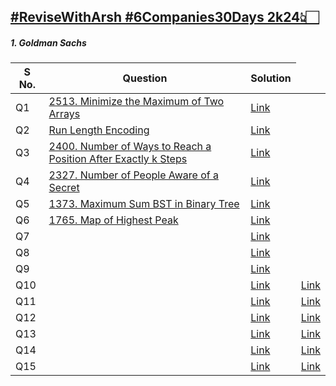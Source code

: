 <a href = "https://www.proelevate.in/dsa-practice/6-companies-30-days">#ReviseWithArsh #6Companies30Days 2k24👆🏻</a>
---
<h5>1. Goldman Sachs</h5>
<table>    
    <thead>
      <tr>
        <th>S No.</th>
        <th>Question</th>
        <th>Solution</th>
<!--         <th>Youtube</th> -->
      </tr>
    </thead>    
    <tbody>
      <tr>
        <td>Q1</td>
        <td><a href="https://leetcode.com/problems/minimize-the-maximum-of-two-arrays/description/">2513. Minimize the Maximum of Two Arrays</a></td>
        <td><a href="https://leetcode.com/problems/minimize-the-maximum-of-two-arrays/solutions/4495857/beats-100-goldman-sachs-easy-challenge/">Link</a></td>
<!--         <td><a href="https://youtu.be/LdGHlUU8m4w?si=Y11N7d0eTogBMBzo"</a>Click</td> -->
      </tr>            
      <tr>
        <td>Q2</td>
        <td><a href="https://www.geeksforgeeks.org/problems/run-length-encoding/1">Run Length Encoding</a></td>
        <td><a href="https://discuss.geeksforgeeks.org/comment/18ad2404-571a-48db-9b11-4a7a1acc4bb7/practice">Link</a></td>
<!--         <td><a href=""</a>Click</td> -->
     </tr>     
     <tr>
        <td>Q3</td>
        <td><a href="https://leetcode.com/problems/number-of-ways-to-reach-a-position-after-exactly-k-steps/description/">2400. Number of Ways to Reach a Position After Exactly k Steps</a></td>
        <td><a href="https://leetcode.com/problems/number-of-ways-to-reach-a-position-after-exactly-k-steps/solutions/4507867/beats-100-goldman-sachs-easy-challenge/">Link</a></td>
<!--         <td><a href=""</a>Click</td> -->
      </tr>
      <tr>
        <td>Q4</td>
        <td><a href="https://leetcode.com/problems/number-of-people-aware-of-a-secret/">2327. Number of People Aware of a Secret</a></td>
        <td><a href="https://leetcode.com/problems/number-of-people-aware-of-a-secret/solutions/3035749/goldman-sachs-adobe-well-explained-easy-challenge/">Link</a></td>
<!--         <td><a href=" ">Click</a></td> -->
      </tr>
      <tr>
        <td>Q5</td>
        <td><a href="https://leetcode.com/problems/maximum-sum-bst-in-binary-tree/description/">1373. Maximum Sum BST in Binary Tree</a></td>
        <td><a href="https://leetcode.com/problems/maximum-sum-bst-in-binary-tree/solutions/4511073/beats-99-of-users-goldman-sachs-easy-challenge/">Link</a></td>
<!--         <td><a href=" ">Click</a></td> -->
      </tr>
      <tr>
        <td>Q6</td>
        <td><a href="https://leetcode.com/problems/map-of-highest-peak/description/">1765. Map of Highest Peak</a></td>
        <td><a href="https://leetcode.com/problems/map-of-highest-peak/solutions/4512362/beats-96-of-users-goldman-sachs-easy-challenge/">Link</a></td>
<!--         <td><a href="">Link</a></td> -->
      </tr>
      <tr>
        <td>Q7</td>
        <td><a href=" "> </a></td>
        <td><a href=" ">Link</a></td>
<!--         <td><a href=" ">Link</a></td> -->
      </tr>
      <tr>
        <td>Q8</td>
        <td><a href=" "> </a></td>
        <td><a href=" ">Link</a></td>
<!--         <td><a href=" ">Link</a></td> -->
      </tr>
      <tr>
        <td>Q9</td>
        <td><a href=" "> </a></td>
        <td><a href=" ">Link</a></td>
<!--         <td><a href=" ">Link</a></td> -->
      </tr>
      <tr>
        <td>Q10</td>
        <td><a href=" "> </a></td>
        <td><a href=" ">Link</a></td>
        <td><a href=" ">Link</a></td>
      </tr>
      <tr>
        <td>Q11</td>
        <td><a href=" "> </a></td>
        <td><a href=" ">Link</a></td>
        <td><a href=" ">Link</a></td>
      </tr>
      <tr>
        <td>Q12</td>
        <td><a href=" "> </a></td>
        <td><a href=" ">Link</a></td>
        <td><a href=" ">Link</a></td>
      </tr>
      <tr>
        <td>Q13</td>
        <td><a href=" "> </a></td>
        <td><a href=" ">Link</a></td>
        <td><a href=" ">Link</a></td>
      </tr>
      <tr>
        <td>Q14</td>
        <td><a href=" "> </a></td>
        <td><a href=" ">Link</a></td>
        <td><a href=" ">Link</a></td>
      </tr>
      <tr>
        <td>Q15</td>
        <td><a href=" "> </a></td>
        <td><a href=" ">Link</a></td>
        <td><a href=" ">Link</a></td>
      </tr>
    </tbody>
  </table>
